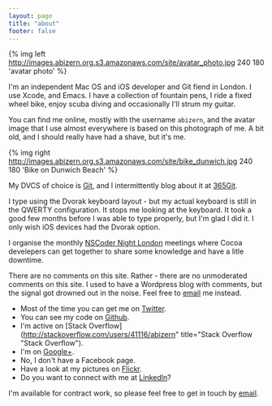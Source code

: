 ```yaml
---
layout: page
title: "about"
footer: false
---
```


{% img left http://images.abizern.org.s3.amazonaws.com/site/avatar_photo.jpg 240 180 'avatar photo' %}

I'm an independent Mac OS and iOS developer and Git fiend in London. I use
Xcode, and Emacs. I have a collection of fountain pens, I ride a fixed wheel
bike, enjoy scuba diving and occasionally I'll strum my guitar.

You can find me online, mostly with the username `abizern`, and the avatar image that I
use almost everywhere is based on this photograph of me. A bit old, and I should
really have had a shave, but it's me.

{% img right http://images.abizern.org.s3.amazonaws.com/site/bike_dunwich.jpg 240 180 'Bike on Dunwich Beach' %}

My DVCS of choice is [Git](http://git-scm.com "Main Git site"), and I
intermittently blog about it at [365Git](http://365git.tumblr.com).

I type using the Dvorak keyboard layout - but my actual keyboard is still in
the QWERTY configuration. It stops me looking at the keyboard. It took a good
few months before I was able to type properly, but I'm glad I did it. I only
wish iOS devices had the Dvorak option.

I  organise the monthly [NSCoder Night London](http://nscodernightlondon.com
"NSCoder Night London") meetings where Cocoa develepers can get together to
share some knowledge and have a litle downtime.

There are no comments on this site. Rather - there are no unmoderated comments
on this site. I used to have a Wordpress blog with comments, but the signal got
drowned out in the noise. Feel free to <a
href='&#109;&#97;&#105;&#108;&#116;&#111;&#58;&#97;&#98;&#105;&#122;&#101;&#114;&#110;&#64;&#97;&#98;&#105;&#122;&#101;&#114;&#110;&#46;&#111;&#114;&#103;'>&#101;&#109;&#97;&#105;&#108;</a>
me instead.

- Most of the time you can get me on [Twitter](http://twitter.com/#!/abizern "Twitter page").
- You can see my code on [Github](http://git.io/abizern "GitHub page").
- I'm active on [Stack Overflow](http://stackoverflow.com/users/41116/abizern" title="Stack Overflow "Stack Overflow").
- I'm on [Google+](https://plus.google.com/104413546681044086393/posts "Google+ page").
- No, I don't have a Facebook page.
- Have a look at my pictures on [Flickr](http://www.flickr.com/people/stompy/ "Flickr page").
- Do you want to connect with me at [LinkedIn](http://www.linkedin.com/e/fpf/82724921 "LinkedIn")?


I'm available for contract work, so please feel free to get in touch by <a href='&#109;&#97;&#105;&#108;&#116;&#111;&#58;&#97;&#98;&#105;&#122;&#101;&#114;&#110;&#64;&#97;&#98;&#105;&#122;&#101;&#114;&#110;&#46;&#111;&#114;&#103;'>&#101;&#109;&#97;&#105;&#108;</a>.
